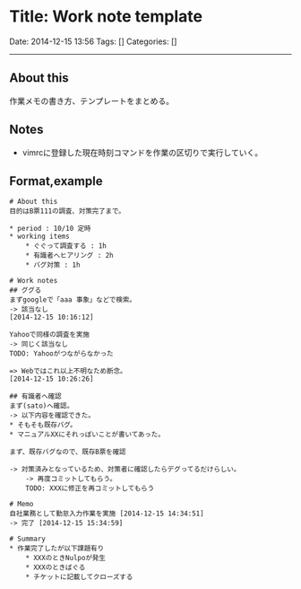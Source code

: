 # Title: Work note template

Date: 2014-12-15 13:56
Tags: []
Categories: []

---
## About this

作業メモの書き方、テンプレートをまとめる。

## Notes

* vimrcに登録した現在時刻コマンドを作業の区切りで実行していく。

## Format,example

    # About this
    目的はB票111の調査、対策完了まで。

    * period : 10/10 定時
    * working items
        * ぐぐって調査する : 1h
        * 有識者へヒアリング : 2h
        * バグ対策 : 1h

    # Work notes
    ## ググる
    まずgoogleで「aaa 事象」などで検索。
    -> 該当なし
    [2014-12-15 10:16:12]

    Yahooで同様の調査を実施
    -> 同じく該当なし
    TODO: Yahooがつながらなかった

    => Webではこれ以上不明なため断念。
    [2014-12-15 10:26:26]

    ## 有識者へ確認
    まず(sato)へ確認。
    -> 以下内容を確認できた。
    * そもそも既存バグ。
    * マニュアルXXにそれっぽいことが書いてあった。

    まず、既存バグなので、既存B票を確認

    -> 対策済みとなっているため、対策者に確認したらデグってるだけらしい。
        -> 再度コミットしてもらう。
        TODO: XXXに修正を再コミットしてもらう

    # Memo
    自社業務として勤怠入力作業を実施 [2014-12-15 14:34:51]
    -> 完了 [2014-12-15 15:34:59]

    # Summary
    * 作業完了したが以下課題有り
        * XXXのときNulpoが発生
        * XXXのときばぐる
        * チケットに記載してクローズする

